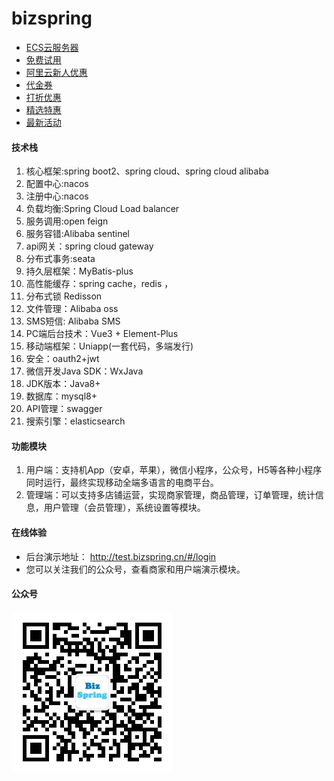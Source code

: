 # bizspring
- [ECS云服务器](https://www.aliyun.com/product/ecs?userCode=jk3z4sli )
- [免费试用](https://free.aliyun.com?userCode=jk3z4sli)
- [阿里云新人优惠](https://www.aliyun.com/activity/new/index?userCode=jk3z4sli)
- [代金券](https://www.aliyun.com/minisite/goods?userCode=jk3z4sli)
- [打折优惠](https://www.aliyun.com/daily-act/ecs/ecs_trial_benefits?userCode=jk3z4sli)
- [精选特惠](https://www.aliyun.com/daily-act/ecs/activity_selection?userCode=jk3z4sli)
- [最新活动](https://www.aliyun.com/activity?userCode=jk3z4sli)
#### 技术栈
1. 核心框架:spring boot2、spring cloud、spring cloud alibaba
2. 配置中心:nacos
3. 注册中心:nacos
4. 负载均衡:Spring Cloud Load balancer
5. 服务调用:open feign
6. 服务容错:Alibaba sentinel
7. api网关：spring cloud gateway
8. 分布式事务:seata
9. 持久层框架：MyBatis-plus
10. 高性能缓存：spring cache，redis ，
11. 分布式锁 Redisson
12. 文件管理：Alibaba oss
13. SMS短信: Alibaba SMS
14. PC端后台技术：Vue3 + Element-Plus
15. 移动端框架：Uniapp(一套代码，多端发行)
16. 安全：oauth2+jwt
17. 微信开发Java SDK：WxJava
18. JDK版本：Java8+
19. 数据库：mysql8+
20. API管理：swagger
21. 搜索引擎：elasticsearch

#### 功能模块

1.  用户端：支持机App（安卓，苹果），微信小程序，公众号，H5等各种小程序同时运行，最终实现移动全端多语言的电商平台。
2.  管理端：可以支持多店铺运营，实现商家管理，商品管理，订单管理，统计信息，用户管理（会员管理），系统设置等模块。

#### 在线体验     
- 后台演示地址：  http://test.bizspring.cn/#/login
- 您可以关注我们的公众号，查看商家和用户端演示模块。


#### 公众号
![关注我们的公众号了解更过](public/img/qr.jpg)



